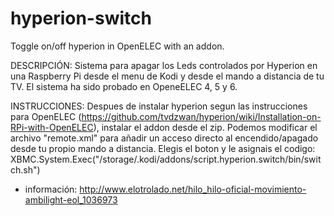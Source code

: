 # hyperion-switch
Toggle on/off hyperion in OpenELEC with an addon.


DESCRIPCIÓN:
Sistema para apagar los Leds controlados por Hyperion en una Raspberry Pi desde el menu de Kodi y desde el mando a distancia de tu TV.
El sistema ha sido probado en OpeneELEC 4, 5 y 6.

INSTRUCCIONES:
Despues de instalar hyperion segun las instrucciones para OpenELEC (https://github.com/tvdzwan/hyperion/wiki/Installation-on-RPi-with-OpenELEC), instalar el addon desde el zip.
Podemos modificar el archivo "remote.xml" para añadir un acceso directo al encendido/apagado desde tu propio mando a distancia. Elegis el boton y le asignais el codigo:
XBMC.System.Exec("/storage/.kodi/addons/script.hyperion.switch/bin/switch.sh")

+ información: http://www.elotrolado.net/hilo_hilo-oficial-movimiento-ambilight-eol_1036973

